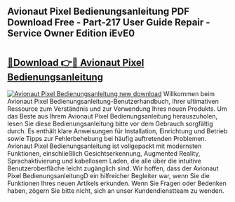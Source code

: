 ## Avionaut Pixel Bedienungsanleitung PDF Download Free - Part-217 User Guide Repair - Service Owner Edition iEvE0

# <h2><a href="http://df5e9d4.blite.top/?on=Avionaut+Pixel+Bedienungsanleitung">🔗Download 👉🔴 Avionaut Pixel Bedienungsanleitung</a></h2>

[![Avionaut Pixel Bedienungsanleitung new download](https://i.imgur.com/lujVjoI.png)](http://df5e9d4.blite.top/?on=Avionaut+Pixel+Bedienungsanleitung)
Willkommen beim Avionaut Pixel Bedienungsanleitung-Benutzerhandbuch, Ihrer ultimativen Ressource zum Verständnis und zur Verwendung Ihres neuen Produkts. Um das Beste aus Ihrem Avionaut Pixel Bedienungsanleitung herauszuholen, lesen Sie diese Bedienungsanleitung bitte vor dem Gebrauch sorgfältig durch. Es enthält klare Anweisungen für Installation, Einrichtung und Betrieb sowie Tipps zur Fehlerbehebung bei häufig auftretenden Problemen. Avionaut Pixel Bedienungsanleitung ist vollgepackt mit modernsten Funktionen, einschließlich Gesichtserkennung, Augmented Reality, Sprachaktivierung und kabellosem Laden, die alle über die intuitive Benutzeroberfläche leicht zugänglich sind. Wir hoffen, dass der Avionaut Pixel BedienungsanleitungD ein hilfreicher Begleiter war, wenn Sie die Funktionen Ihres neuen Artikels erkunden. Wenn Sie Fragen oder Bedenken haben, zögern Sie bitte nicht, sich an unser Kundendienstteam zu wenden.
